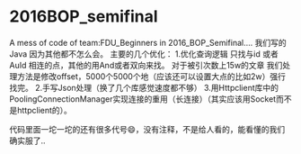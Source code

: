 # 2016BOP_semifinal
A mess of code of team:FDU_Beginners in 2016_BOP_Semifinal....
我们写的Java 因为其他都不怎么会。
主要的几个优化：
  1.优化查询逻辑 
    只找与id 或者 AuId 相连的点，其他的用And或者双向来找。
    对于被引次数上15w的文章 我们处理方法是修改offset，5000个5000个地（应该还可以设置大点的比如2w）强行找完。
  2.手写Json处理（换了几个库感觉速度都不够）
  3.用Httpclient库中的PoolingConnectionManager实现连接的重用（长连接）（其实应该用Socket而不是httpclient的）。
  
代码里面一坨一坨的还有很多代号😄，没有注释，不是给人看的，能看懂的我们确实服了..

  
